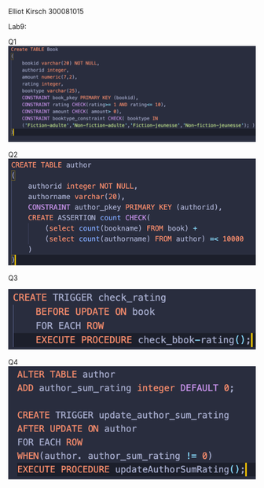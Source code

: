Elliot Kirsch
300081015

Lab9:

Q1
![image](https://github.com/Mystyclious/CSI2532Lab/blob/master/Lab9/Q1.png)

Q2
![image](https://github.com/Mystyclious/CSI2532Lab/blob/master/Lab9/Q2.png)

Q3

![image](https://github.com/Mystyclious/CSI2532Lab/blob/master/Lab9/Q3.png)

Q4
![image](https://github.com/Mystyclious/CSI2532Lab/blob/master/Lab9/Q4.png)
